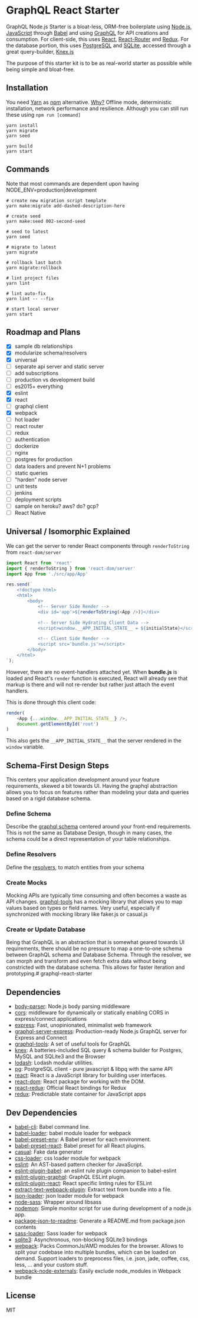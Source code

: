 # GraphQL React Starter

GraphQL Node.js Starter is a bloat-less, ORM-free boilerplate using [Node.js](https://nodejs.org/), [JavaScript](https://developer.mozilla.org/docs/Web/JavaScript) through [Babel](http://babeljs.io/) and using [GraphQL](http://graphql.org/) for API creations and consumption. For client-side, this uses [React](https://facebook.github.io/react/), [React-Router](https://github.com/ReactTraining/react-router) and [Redux](https://github.com/reactjs/redux). For the database portion, this uses [PostgreSQL](https://www.postgresql.org/) and [SQLite](http://sqlite.org/), accessed through a great query-builder, [Knex.js](http://knexjs.org/)

The purpose of this starter kit is to be as real-world starter as possible while being simple and bloat-free. 

## Installation

You need [Yarn](https://yarnpkg.com/en/docs/install) as [npm](https://www.npmjs.com/) alternative. [Why?](https://github.com/yarnpkg/yarn) Offline mode, deterministic installation, network performance and resilience. Although you can still run these using `npm run [command]`

```shell
yarn install
yarn migrate
yarn seed

yarn build
yarn start
```

## Commands

Note that most commands are dependent upon having NODE_ENV=production|development

```shell
# create new migration script template
yarn make:migrate add-dashed-description-here

# create seed
yarn make:seed 002-second-seed

# seed to latest
yarn seed

# migrate to latest
yarn migrate

# rollback last batch
yarn migrate:rollback

# lint project files
yarn lint

# lint auto-fix 
yarn lint -- --fix

# start local server 
yarn start
```

## Roadmap and Plans

- [x] sample db relationships 
- [x] modularize schema/resolvers
- [x] universal
- [ ] separate api server and static server
- [ ] add subscriptions
- [ ] production vs development build
- [ ] es2015+ everything
- [x] eslint
- [x] react
- [ ] graphql client 
- [x] webpack 
- [ ] hot loader
- [ ] react router 
- [ ] redux 
- [ ] authentication
- [ ] dockerize
- [ ] nginx
- [ ] postgres for production
- [ ] data loaders and prevent N+1 problems
- [ ] static queries 
- [ ] "harden" node server
- [ ] unit tests 
- [ ] jenkins
- [ ] deployment scripts
- [ ] sample on heroku? aws? do? gcp?
- [ ] React Native

## Universal / Isomorphic Explained

We can get the server to render React components through `renderToString` from `react-dom/server`

```javascript
import React from 'react'
import { renderToString } from 'react-dom/server'
import App from './src/app/App'

res.send(`
    <!doctype html>
    <html>
        <body>
            <!-- Server Side Render -->
            <div id='app'>${renderToString(<App />)}</div>

            <!-- Server Side Hydrating Client Data -->
            <script>window.__APP_INITIAL_STATE__ = ${initialState}</script>

            <!-- Client Side Render -->
            <script src='bundle.js'></script>
        </body>
    </html>
`);
```

However, there are no event-handlers attached yet. When **bundle.js** is loaded and React's `render` function is executed, React will already see that markup is there and will not re-render but rather just attach the event handlers.

This is done through this client code: 

```javascript
render(
    <App {...window.__APP_INITIAL_STATE__} />,
    document.getElementById('root')
)
```

This also gets the `__APP_INITIAL_STATE__` that the server rendered in the `window` variable.


## Schema-First Design Steps

This centers your application development around your feature requirements, skewed a bit towards UI. Having the graphql abstraction allows you to focus on features rather than modeling your data and queries based on a rigid database schema.

### Define Schema

Describe the [graphql schema](http://graphql.org/learn/schema/) centered around your front-end requirements. This is not the same as Database Design, though in many cases, the schema could be a direct representation of your table relationships.

### Define Resolvers

Define the [resolvers](http://graphql.org/learn/execution/#root-fields-resolvers), to match entities from your schema

### Create Mocks

Mocking APIs are typically time consuming and often becomes a waste as API changes. [graphql-tools](http://dev.apollodata.com/tools/graphql-tools/mocking.html) has a mocking library that allows you to map values based on types or field names. Very useful, especially if synchronized with mocking library like faker.js or casual.js 

### Create or Update Database

Being that GraphQL is an abstraction that is somewhat geared towards UI requirements, there should be no pressure to map a one-to-one schema between GraphQL schema and Database Schema. Through the resolver, we can morph and transform and even fetch extra data without being constricted with the database schema. This allows for faster iteration and prototyping.# graphql-react-starter 

## Dependencies

- [body-parser](): Node.js body parsing middleware
- [cors](https://github.com/expressjs/cors): middleware for dynamically or statically enabling CORS in express/connect applications
- [express](): Fast, unopinionated, minimalist web framework
- [graphql-server-express](https://github.com/apollostack/graphql-server/tree/master/packages): Production-ready Node.js GraphQL server for Express and Connect
- [graphql-tools](https://github.com/apollostack/graphql-tools): A set of useful tools for GraphQL
- [knex](https://github.com/tgriesser/knex): A batteries-included SQL query &amp; schema builder for Postgres, MySQL and SQLite3 and the Browser
- [lodash](): Lodash modular utilities.
- [pg](https://github.com/brianc/node-postgres): PostgreSQL client - pure javascript &amp; libpq with the same API
- [react](): React is a JavaScript library for building user interfaces.
- [react-dom](): React package for working with the DOM.
- [react-redux](https://github.com/reactjs/react-redux): Official React bindings for Redux
- [redux](https://github.com/reactjs/redux): Predictable state container for JavaScript apps

## Dev Dependencies

- [babel-cli](): Babel command line.
- [babel-loader](https://github.com/babel/babel-loader): babel module loader for webpack
- [babel-preset-env](): A Babel preset for each environment.
- [babel-preset-react](): Babel preset for all React plugins.
- [casual](): Fake data generator
- [css-loader](https://github.com/webpack/css-loader): css loader module for webpack
- [eslint](): An AST-based pattern checker for JavaScript.
- [eslint-plugin-babel](https://github.com/babel/eslint-plugin-babel): an eslint rule plugin companion to babel-eslint
- [eslint-plugin-graphql](https://github.com/apollostack/eslint-plugin-graphql): GraphQL ESLint plugin.
- [eslint-plugin-react](https://github.com/yannickcr/eslint-plugin-react): React specific linting rules for ESLint
- [extract-text-webpack-plugin](https://github.com/webpack/extract-text-webpack-plugin): Extract text from bundle into a file.
- [json-loader](https://github.com/webpack/json-loader): json loader module for webpack
- [node-sass](https://github.com/sass/node-sass): Wrapper around libsass
- [nodemon](https://github.com/remy/nodemon): Simple monitor script for use during development of a node.js app.
- [package-json-to-readme](): Generate a README.md from package.json contents
- [sass-loader](https://github.com/jtangelder/sass-loader): Sass loader for webpack
- [sqlite3](https://github.com/mapbox/node-sqlite3): Asynchronous, non-blocking SQLite3 bindings
- [webpack](https://github.com/webpack/webpack): Packs CommonJs/AMD modules for the browser. Allows to split your codebase into multiple bundles, which can be loaded on demand. Support loaders to preprocess files, i.e. json, jade, coffee, css, less, ... and your custom stuff.
- [webpack-node-externals](https://github.com/liady/webpack-node-externals): Easily exclude node_modules in Webpack bundle


## License

MIT
